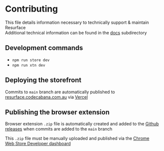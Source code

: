 # Contributing

This file details information necessary to technically support & maintain Resurface  
Additional technical information can be found in the [docs](docs) subdirectory

## Development commands

- `npm run store dev`
- `npm run xtn dev`

## Deploying the storefront

Commits to `main` branch are automatically published to [resurface.codecabana.com.au](https://resurface.codecabana.com.au) via [Vercel](https://vercel.com/codecabana)

## Publishing the browser extension

Browser extension `.zip` file is automatically created and added to the [Github releases](https://github.com/code-cabana/resurface/releases) when commits are added to the `main` branch

This `.zip` file must be manually uploaded and published via the [Chrome Web Store Developer dashboard](https://chrome.google.com/webstore/devconsole)
